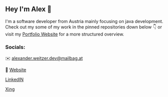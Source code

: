 ## Hey I'm Alex  :wave:
I'm a software developer from Austria mainly focusing on java development.
Check out my some of my work in the pinned repositories down below :point_down: or visit my [Portfolio Website]() for a more structured overview. 


### Socials:

 :envelope: alexander.weitzer.dev@mailbag.at
 
 :newspaper: [Website]() 
 
 [LinkedIN](https://www.linkedin.com/in/alexander-weitzer-6965761bb)
 
 [Xing](https://www.xing.com/profile/Alexander_Weitzer/cv)
 

